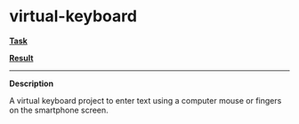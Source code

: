 # virtual-keyboard

**[Task](https://github.com/rolling-scopes-school/tasks/blob/master/tasks/stage-0/projects.md#task-11-virtual-keyboard-40)**

**[Result](https://leonidshatilo.github.io/virtual-keyboard/)**

---

**Description**

A virtual keyboard project to enter text using a computer mouse or fingers on the smartphone screen.